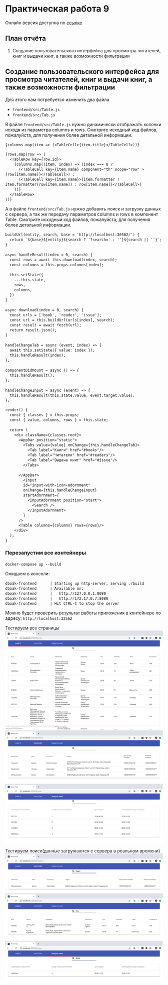 # Практическая работа 9
Онлайн версия доступна по [ссылке](https://github.com/specialistvlad/dut-db-organization-and-knowledges/blob/master/results/lab9.md)

## План отчёта
1. Создание пользовательского интерфейса для просмотра читателей, книг и выдачи книг, а также возможности фильтрации

## Создание пользовательского интерфейса для просмотра читателей, книг и выдачи книг, а также возможности фильтрации

Для этого нам потребуется изменить два файла
* `frontend/src/Table.js`
* `frontend/src/Tab.js`

В файле `frontend/src/Table.js` нужно динамически отображать колонки исходя из параметра columns и rows.
Смотрите исходный код файлов, пожалуйста, для получения более детальной информации.
```
{columns.map(item => (<TableCell>{item.title}</TableCell>))}
```

```
{rows.map(row => (
  <TableRow key={row.id}>
    {columns.map((item, index) => (index === 0 ?
      (<TableCell key={item.name} component="th" scope="row" >{row[item.name]}</TableCell>) :
      (<TableCell key={item.name}>{item.formatter ? item.formatter(row[item.name]) : row[item.name]}</TableCell>)
    ))}
  </TableRow>
))}
```

А в файле `frontend/src/Tab.js` нужно добавить поиск и загрузку данных с сервера, а так же передачу параметров columns и rows в компонент Table. Смотрите исходный код файлов, пожалуйста, для получения более детальной информации.

```
buildUrl(entity, search, base = 'http://localhost:30562/') {
  return `${base}${entity}${search ? '?search=' : ''}${search || ''}`;
}

async handleResult(index = 0, search) {
  const rows = await this.download(index, search);
  const columns = this.props.columns[index];

  this.setState({
    ...this.state,
    rows,
    columns,
  })
}

async download(index = 0, search) {
  const urls = ['book', 'reader', 'issue'];
  const url = this.buildUrl(urls[index], search);
  const result = await fetch(url);
  return result.json();
}

handleChangeTab = async (event, index) => {
  await this.setState({ value: index });
  this.handleResult(index);
};

componentDidMount = async () => {
  this.handleResult();
};

handleChangeInput = async (event) => {
  this.handleResult(this.state.value, event.target.value);
};
```

```
render() {
  const { classes } = this.props;
  const { value, columns, rows } = this.state;

  return (
    <div className={classes.root}>
      <AppBar position="static">
        <Tabs value={value} onChange={this.handleChangeTab}>
          <Tab label="Книги" href="#books"/>
          <Tab label="Читатели" href="#readers"/>
          <Tab label="Выдача книг" href="#issue"/>
        </Tabs>

      </AppBar>
        <Input
        id="input-with-icon-adornment"
        onChange={this.handleChangeInput}
        startAdornment={
          <InputAdornment position="start">
            <Search />
          </InputAdornment>
        }
      />
      <Table columns={columns} rows={rows}/>
    </div>
  );
}
```

### Перезапустим все контейнеры
`docker-compose up --build`

Ожидаем в консоли:
```
dboak-frontend      | Starting up http-server, serving ./build
dboak-frontend      | Available on:
dboak-frontend      |   http://127.0.0.1:8080
dboak-frontend      |   http://172.17.0.7:8080
dboak-frontend      | Hit CTRL-C to stop the server
```

Можно будет проверить результат работы приложения в контейнере по адресу: `http://localhost:32562`

Тестируем все страницы
![Результат работы](./screenshots/lab9-screen-1.png)
![Результат работы](./screenshots/lab9-screen-2.png)
![Результат работы](./screenshots/lab9-screen-3.png)

Тестируем поиск(данные загружаются с сервера в реальном времени)
![Результат работы](./screenshots/lab9-screen-4.png)
![Результат работы](./screenshots/lab9-screen-5.png)
![Результат работы](./screenshots/lab9-screen-6.png)
